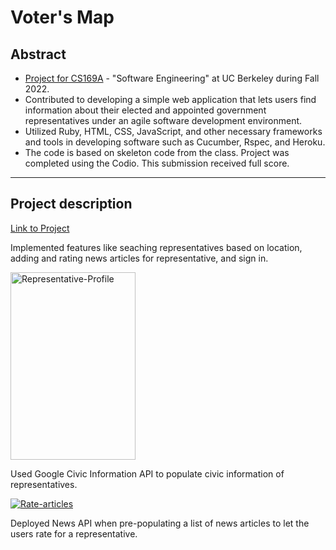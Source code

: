 # Voter's Map 

## Abstract

- [Project for CS169A](https://docs.google.com/document/d/15y-eG0DyoGsoWGvw6jw-ciy7EJ2IJLas96qdQwPbYv8/edit?usp=sharing) - "Software Engineering" at UC Berkeley during Fall 2022.
- Contributed to developing a simple web application that lets users find information about their elected and appointed government representatives under an agile software development environment. 
- Utilized Ruby, HTML, CSS, JavaScript, and other necessary frameworks and tools in developing software such as Cucumber, Rspec, and Heroku.
- The code is based on skeleton code from the class. Project was completed using the Codio. This submission received full score.

---

## Project description

[Link to Project](https://votemap20.herokuapp.com/)

Implemented features like seaching representatives based on location, adding and rating news articles for representative, and sign in. 

<a href="https://imgbb.com/"><img src="https://i.ibb.co/8PnzcmD/Representative-Profile.png" alt="Representative-Profile" border="0" width="200" height="300"></a>

Used Google Civic Information API to populate civic information of representatives. 

<a href="https://ibb.co/zGNk59m"><img src="https://i.ibb.co/r4vWt8Q/Rate-articles.png" alt="Rate-articles" border="0"></a>

Deployed News API when pre-populating a list of news articles to let the users rate for a representative.

